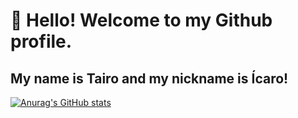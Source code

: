 # 👋 Hello! Welcome to my Github profile.
## My name is Tairo and my nickname is Ícaro!
[![Anurag's GitHub stats](https://github-readme-stats.vercel.app/api?username=icaro)](https://github.com/icaro/github-readme-stats)

